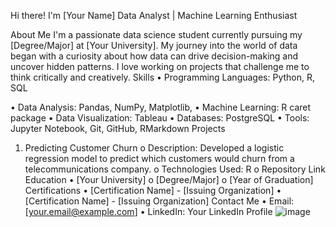 
 
Hi there! I'm [Your Name]
Data Analyst | Machine Learning Enthusiast 
 
About Me
I'm a passionate data science student currently pursuing my [Degree/Major] at [Your University]. My journey into the world of data began with a curiosity about how data can drive decision-making and uncover hidden patterns. I love working on projects that challenge me to think critically and creatively.
Skills
•	Programming Languages: Python, R, SQL

•	Data Analysis: Pandas, NumPy, Matplotlib, 
•	Machine Learning: R caret package
•	Data Visualization: Tableau
•	Databases: PostgreSQL
•	Tools: Jupyter Notebook, Git, GitHub, RMarkdown
Projects
1.	Predicting Customer Churn
o	Description: Developed a logistic regression model to predict which customers would churn from a telecommunications company.
o	Technologies Used: R 
o	Repository Link <insert repository>
Education
•	[Your University]
o	[Degree/Major]
o	[Year of Graduation]
Certifications
•	[Certification Name] - [Issuing Organization]
•	[Certification Name] - [Issuing Organization]
Contact Me
•	Email: [your.email@example.com]
•	LinkedIn: Your LinkedIn Profile
![image](https://github.com/user-attachments/assets/eb0343db-9a3a-4097-afbc-7eed23b493fe)
